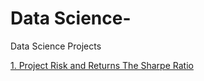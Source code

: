 # Data Science-
Data Science Projects

[1. Project Risk and Returns The Sharpe Ratio](https://github.com/akarsh101/Data-Science-Projects/blob/main/Risk%20and%20Returns%20The%20Sharpe%20Ratio.pdf)
